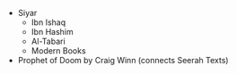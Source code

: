 - Siyar
	- Ibn Ishaq
	- Ibn Hashim
	- Al-Tabari
	- Modern Books
- Prophet of Doom by Craig Winn (connects Seerah Texts)